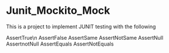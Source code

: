 # Junit_Mockito_Mock

This is a project to implement JUNIT testing with the following


AssertTrue\n
AssertFalse
AssertSame
AssertNotSame
AssertNull
AssertnotNull
AssertEquals
AssertNotEquals
